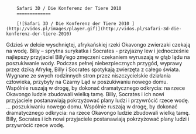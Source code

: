 
        Safari 3D / Die Konferenz der Tiere 2010 
        =============
        
        [![Safari 3D / Die Konferenz der Tiere 2010 ](http://vidos.pl/images/player.gif)](http://vidos.pl/safari-3d-die-konferenz-der-tiere-2010)
        
        
 Gdzieś w delcie wyschniętej, afrykańskiej rzeki Okavongo zwierzaki czekają na wodę. Billy – sprytna surykatka i Socrates - przyjazny lew i jednocześnie najlepszy przyjaciel Billy’ego zmęczeni czekaniem wyruszają w głąb lądu na poszukiwanie wody. Podczas pełnej niebezpiecznych przygód, wyprawy przez dziką Afrykę, Billy i Socrates spotykają zwierzęta z całego świata. Wygnane ze swych rodzinnych stron przez niszczycielskie działania człowieka, przybyły na Czarny Ląd w poszukiwaniu nowego domu. Wspólnie ruszają w drogę, by dokonać dramatycznego odkrycia: na rzece Okavongo ludzie zbudowali wielką tamę. Billy, Socrates i ich nowi przyjaciele postanawiają pokrzyżować plany ludzi i przywrócić rzece wodę.   ... poszukiwaniu nowego domu. Wspólnie ruszają w drogę, by dokonać dramatycznego odkrycia: na rzece Okavongo ludzie zbudowali wielką tamę. Billy, Socrates i ich nowi przyjaciele postanawiają pokrzyżować plany ludzi i przywrócić rzece wodę.
    